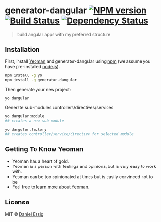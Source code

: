 # generator-dangular [![NPM version][npm-image]][npm-url] [![Build Status][travis-image]][travis-url] [![Dependency Status][daviddm-image]][daviddm-url]
> build angular apps with my preferred structure

## Installation

First, install [Yeoman](http://yeoman.io) and generator-dangular using [npm](https://www.npmjs.com/) (we assume you have pre-installed [node.js](https://nodejs.org/)).

```bash
npm install -g yo
npm install -g generator-dangular
```

Then generate your new project:

```bash
yo dangular
```

Generate sub-modules controllers/directives/services

```bash
yo dangular:module
## creates a new sub-module
```

```bash
yo dangular:factory
## creates controller/service/directive for selected module
```

## Getting To Know Yeoman

 * Yeoman has a heart of gold.
 * Yeoman is a person with feelings and opinions, but is very easy to work with.
 * Yeoman can be too opinionated at times but is easily convinced not to be.
 * Feel free to [learn more about Yeoman](http://yeoman.io/).

## License

MIT © [Daniel Essig]()


[npm-image]: https://badge.fury.io/js/generator-dangular.svg
[npm-url]: https://npmjs.org/package/generator-dangular
[travis-image]: https://travis-ci.org/dantheuber/generator-dangular.svg?branch=master
[travis-url]: https://travis-ci.org/dantheuber/generator-dangular
[daviddm-image]: https://david-dm.org/dantheuber/generator-dangular.svg?theme=shields.io
[daviddm-url]: https://david-dm.org/dantheuber/generator-dangular
